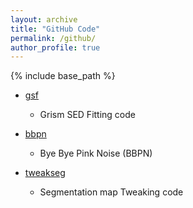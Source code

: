 ```yaml
---
layout: archive
title: "GitHub Code"
permalink: /github/
author_profile: true
---
```


{% include base_path %}

* <a href='https://github.com/mtakahiro/gsf'>gsf</a>
  * Grism SED Fitting code 

* <a href='https://github.com/mtakahiro/bbpn'>bbpn</a>
  * Bye Bye Pink Noise (BBPN)

* <a href='https://github.com/mtakahiro/tweakseg'>tweakseg</a>
  * Segmentation map Tweaking code
